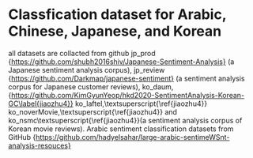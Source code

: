 # Classfication dataset for Arabic, Chinese, Japanese, and Korean

all datasets are collacted from github
jp\_prod {https://github.com/shubh2016shiv/Japanese-Sentiment-Analysis} (a Japanese sentiment analysis corpus), jp\_review {https://github.com/Darkmap/japanese-sentiment} (a sentiment analysis corpus for Japanese customer reviews), ko\_daum, {https://github.com/KimGyunYeop/hkd2020-SentimentAnalysis-Korean-GC\label{jiaozhu4}} ko\_laftel,\textsuperscript{\ref{jiaozhu4}} ko\_noverMovie,\textsuperscript{\ref{jiaozhu4}} and ko\_nsmc\textsuperscript{\ref{jiaozhu4}}(a sentiment analysis corpus of Korean movie reviews). 
Arabic sentiment classification datasets from GitHub {https://github.com/hadyelsahar/large-arabic-sentimeWSnt-analysis-resouces}